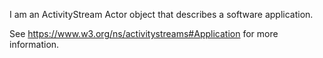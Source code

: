 I am an ActivityStream Actor object that describes a software application.

See https://www.w3.org/ns/activitystreams#Application for more information.